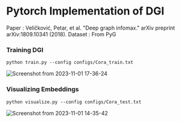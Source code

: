 # Pytorch Implementation of DGI
Paper : Veličković, Petar, et al. "Deep graph infomax." arXiv preprint arXiv:1809.10341 (2018).
Dataset : From PyG

### Training DGI

```
python train.py --config configs/Cora_train.txt
```
![Screenshot from 2023-11-01 17-36-24](https://github.com/khchul/DSAIL_2023_Summer/assets/49011793/5f616349-543b-4ba1-a481-afb7c0a9ca30)

### Visualizing Embeddings

```
python visualize.py --config configs/Cora_test.txt
```

![Screenshot from 2023-11-01 14-35-42](https://github.com/khchul/DSAIL_2023_Summer/assets/49011793/3585b49e-2f42-4a61-8f7d-d210fdb3c6ea)

